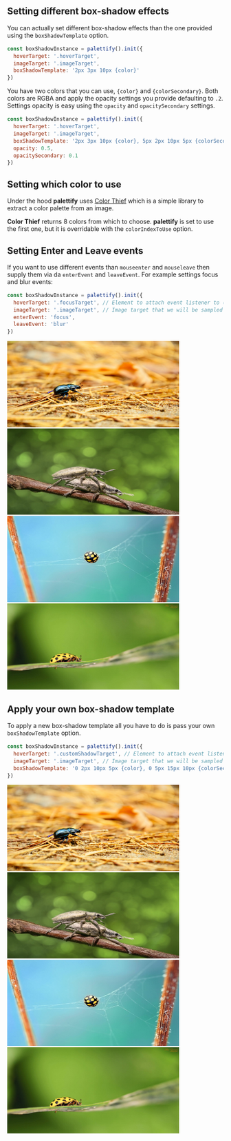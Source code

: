 ## Setting different box-shadow effects

You can actually set different box-shadow effects than the one provided using the `boxShadowTemplate` option.
```js
const boxShadowInstance = palettify().init({
  hoverTarget: '.hoverTarget', 
  imageTarget: '.imageTarget', 
  boxShadowTemplate: '2px 3px 10px {color}'
})
```
You have two colors that you can use, `{color}` and `{colorSecondary}`. Both colors are RGBA and apply the opacity settings you provide defaulting to `.2`.
Settings opacity is easy using the `opacity` and `opacitySecondary` settings.

```js
const boxShadowInstance = palettify().init({
  hoverTarget: '.hoverTarget', 
  imageTarget: '.imageTarget', 
  boxShadowTemplate: '2px 3px 10px {color}, 5px 2px 10px 5px {colorSecondary}',
  opacity: 0.5,
  opacitySecondary: 0.1
})
```

## Setting which color to use

Under the hood **palettify** uses [Color Thief](http://lokeshdhakar.com/projects/color-thief/) which is a simple library to extract a color palette from an image.

**Color Thief** returns 8 colors from which to choose. **palettify** is set to use the first one, but it is overridable with the `colorIndexToUse` option.

## Setting Enter and Leave events

If you want to use different events than `mouseenter` and `mouseleave` then supply them via da `enterEvent` and `leaveEvent`.
For example settings focus and blur events:

```js
const boxShadowInstance = palettify().init({
  hoverTarget: '.focusTarget', // Element to attach event listener to (mouseenter bt default).
  imageTarget: '.imageTarget', // Image target that we will be sampled for colors.
  enterEvent: 'focus',
  leaveEvent: 'blur'
})
```

  <div class="image-list">
    <div class="hoverTarget focusTarget">
      <img class="imageTarget" width="400" height="200" src="images/0.jpg" alt="abstract0">
    </div>
    <div class="hoverTarget focusTarget">
      <img class="imageTarget" width="400" height="200" src="images/1.jpg" alt="abstract1">
    </div>
    <div class="hoverTarget focusTarget">
      <img class="imageTarget" width="400" height="200" src="images/2.jpg" alt="abstract2">
    </div>
    <div class="hoverTarget focusTarget">
      <img class="imageTarget" width="400" height="200" src="images/3.jpg" alt="abstract3">
    </div>
  </div>  
  
## Apply your own box-shadow template
  To apply a new box-shadow template all you have to do is pass your own `boxShadowTemplate` option.
  
  ```js
  const boxShadowInstance = palettify().init({
    hoverTarget: '.customShadowTarget', // Element to attach event listener to (mouseenter bt default).
    imageTarget: '.imageTarget', // Image target that we will be sampled for colors.
    boxShadowTemplate: '0 2px 10px 5px {color}, 0 5px 15px 10px {colorSecondary}'
  })
  ```
  
   <div class="image-list">
      <div class="hoverTarget customShadowTarget">
        <img class="imageTarget" width="400" height="200" src="images/0.jpg" alt="abstract0">
      </div>
      <div class="hoverTarget customShadowTarget">
        <img class="imageTarget" width="400" height="200" src="images/1.jpg" alt="abstract1">
      </div>
      <div class="hoverTarget customShadowTarget">
        <img class="imageTarget" width="400" height="200" src="images/2.jpg" alt="abstract2">
      </div>
      <div class="hoverTarget customShadowTarget">
        <img class="imageTarget" width="400" height="200" src="images/3.jpg" alt="abstract3">
      </div>
    </div>  
  
<script>
  imagesLoaded('.imageTarget', function () {
    window.boxshadow = palettify().init({
        hoverTarget: '.focusTarget',
        imageTarget: '.imageTarget',
        enterEvent: 'mousedown',
        leaveEvent: 'mouseup'
      })
      
    window.boxshadow = palettify().init({
        hoverTarget: '.customShadowTarget',
        imageTarget: '.imageTarget',
        opacity: 0.5,
        boxShadowTemplate: '0 2px 10px 5px {color}, 0 5px 15px 10px {colorSecondary}'
    })
  })
</script>
